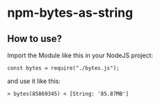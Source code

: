 # npm-bytes-as-string

## How to use?

Import the Module like this in your NodeJS project:

``const bytes = require("./bytes.js"); ``

and use it like this:

``> bytes(85869345)
< [String: '85.87MB'] ``
